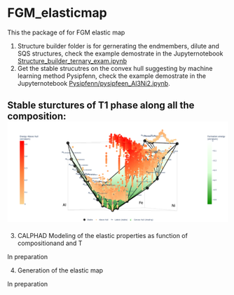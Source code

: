# FGM_elasticmap
This the package of for FGM elastic map
1. Structure builder folder is for gernerating the endmembers, dilute and SQS structures, check the example demostrate in the Jupyternotebook [Structure_builder_ternary_exam.ipynb](./Structure_Builder/Structure_builder_ternary_exam.ipynb)
2. Get the stable strucutres on the convex hull suggesting by machine learning method Pysipfenn, check the example demostrate in the Jupyternotebook [Pysipfenn/pysipfeen_Al3Ni2.ipynb](./Pysipfenn/Pysipfenn/pysipfeen_Al3Ni2.ipynb).

## Stable sturctures of T1 phase along all the composition:![plot](./newplot.png)

3. CALPHAD Modeling of the elastic properties as function of compositionand and T

In preparation

4. Generation of the elastic map 

In preparation


